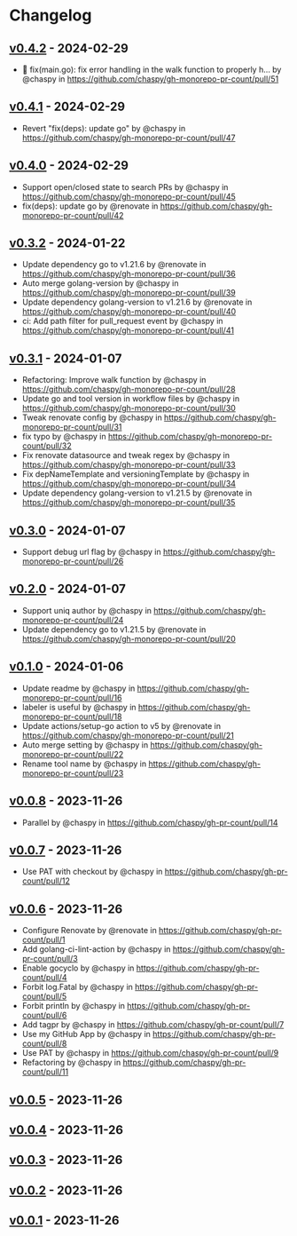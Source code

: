 # Changelog

## [v0.4.2](https://github.com/chaspy/gh-monorepo-pr-count/compare/v0.4.1...v0.4.2) - 2024-02-29
- 🐛 fix(main.go): fix error handling in the walk function to properly h… by @chaspy in https://github.com/chaspy/gh-monorepo-pr-count/pull/51

## [v0.4.1](https://github.com/chaspy/gh-monorepo-pr-count/compare/v0.4.0...v0.4.1) - 2024-02-29
- Revert "fix(deps): update go" by @chaspy in https://github.com/chaspy/gh-monorepo-pr-count/pull/47

## [v0.4.0](https://github.com/chaspy/gh-monorepo-pr-count/compare/v0.3.2...v0.4.0) - 2024-02-29
- Support open/closed state to search PRs by @chaspy in https://github.com/chaspy/gh-monorepo-pr-count/pull/45
- fix(deps): update go by @renovate in https://github.com/chaspy/gh-monorepo-pr-count/pull/42

## [v0.3.2](https://github.com/chaspy/gh-monorepo-pr-count/compare/v0.3.1...v0.3.2) - 2024-01-22
- Update dependency go to v1.21.6 by @renovate in https://github.com/chaspy/gh-monorepo-pr-count/pull/36
- Auto merge golang-version by @chaspy in https://github.com/chaspy/gh-monorepo-pr-count/pull/39
- Update dependency golang-version to v1.21.6 by @renovate in https://github.com/chaspy/gh-monorepo-pr-count/pull/40
- ci: Add path filter for pull_request event by @chaspy in https://github.com/chaspy/gh-monorepo-pr-count/pull/41

## [v0.3.1](https://github.com/chaspy/gh-monorepo-pr-count/compare/v0.3.0...v0.3.1) - 2024-01-07
- Refactoring: Improve walk function by @chaspy in https://github.com/chaspy/gh-monorepo-pr-count/pull/28
- Update go and tool version in workflow files by @chaspy in https://github.com/chaspy/gh-monorepo-pr-count/pull/30
- Tweak renovate config by @chaspy in https://github.com/chaspy/gh-monorepo-pr-count/pull/31
- fix typo by @chaspy in https://github.com/chaspy/gh-monorepo-pr-count/pull/32
- Fix renovate datasource and tweak regex by @chaspy in https://github.com/chaspy/gh-monorepo-pr-count/pull/33
- Fix depNameTemplate and versioningTemplate by @chaspy in https://github.com/chaspy/gh-monorepo-pr-count/pull/34
- Update dependency golang-version to v1.21.5 by @renovate in https://github.com/chaspy/gh-monorepo-pr-count/pull/35

## [v0.3.0](https://github.com/chaspy/gh-monorepo-pr-count/compare/v0.2.0...v0.2.1) - 2024-01-07

- Support debug url flag by @chaspy in https://github.com/chaspy/gh-monorepo-pr-count/pull/26

## [v0.2.0](https://github.com/chaspy/gh-monorepo-pr-count/compare/v0.1.0...v0.1.1) - 2024-01-07

- Support uniq author by @chaspy in https://github.com/chaspy/gh-monorepo-pr-count/pull/24
- Update dependency go to v1.21.5 by @renovate in https://github.com/chaspy/gh-monorepo-pr-count/pull/20

## [v0.1.0](https://github.com/chaspy/gh-monorepo-pr-count/compare/v0.0.8...v0.0.9) - 2024-01-06

- Update readme by @chaspy in https://github.com/chaspy/gh-monorepo-pr-count/pull/16
- labeler is useful by @chaspy in https://github.com/chaspy/gh-monorepo-pr-count/pull/18
- Update actions/setup-go action to v5 by @renovate in https://github.com/chaspy/gh-monorepo-pr-count/pull/21
- Auto merge setting by @chaspy in https://github.com/chaspy/gh-monorepo-pr-count/pull/22
- Rename tool name by @chaspy in https://github.com/chaspy/gh-monorepo-pr-count/pull/23

## [v0.0.8](https://github.com/chaspy/gh-pr-count/compare/v0.0.7...v0.0.8) - 2023-11-26

- Parallel by @chaspy in https://github.com/chaspy/gh-pr-count/pull/14

## [v0.0.7](https://github.com/chaspy/gh-pr-count/compare/v0.0.6...v0.0.7) - 2023-11-26

- Use PAT with checkout by @chaspy in https://github.com/chaspy/gh-pr-count/pull/12

## [v0.0.6](https://github.com/chaspy/gh-pr-count/compare/v0.0.5...v0.0.6) - 2023-11-26

- Configure Renovate by @renovate in https://github.com/chaspy/gh-pr-count/pull/1
- Add golang-ci-lint-action by @chaspy in https://github.com/chaspy/gh-pr-count/pull/3
- Enable gocyclo by @chaspy in https://github.com/chaspy/gh-pr-count/pull/4
- Forbit log.Fatal by @chaspy in https://github.com/chaspy/gh-pr-count/pull/5
- Forbit println by @chaspy in https://github.com/chaspy/gh-pr-count/pull/6
- Add tagpr by @chaspy in https://github.com/chaspy/gh-pr-count/pull/7
- Use my GitHub App by @chaspy in https://github.com/chaspy/gh-pr-count/pull/8
- Use PAT by @chaspy in https://github.com/chaspy/gh-pr-count/pull/9
- Refactoring by @chaspy in https://github.com/chaspy/gh-pr-count/pull/11

## [v0.0.5](https://github.com/chaspy/gh-pr-count/compare/v0.0.4...v0.0.5) - 2023-11-26

## [v0.0.4](https://github.com/chaspy/gh-pr-count/compare/v0.0.3...v0.0.4) - 2023-11-26

## [v0.0.3](https://github.com/chaspy/gh-pr-count/compare/v0.0.2...v0.0.3) - 2023-11-26

## [v0.0.2](https://github.com/chaspy/gh-pr-count/compare/v0.0.1...v0.0.2) - 2023-11-26

## [v0.0.1](https://github.com/chaspy/gh-pr-count/commits/v0.0.1) - 2023-11-26
